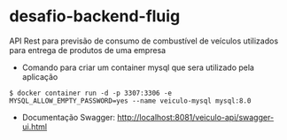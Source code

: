 # desafio-backend-fluig
API Rest para previsão de consumo de combustível de veículos utilizados para entrega de produtos de uma empresa 


- Comando para criar um container mysql que sera utilizado pela aplicação

```
$ docker container run -d -p 3307:3306 -e MYSQL_ALLOW_EMPTY_PASSWORD=yes --name veiculo-mysql mysql:8.0
```


- Documentação Swagger: [http://localhost:8081/veiculo-api/swagger-ui.html](http://localhost:8081/veiculo-api/swagger-ui/index.html)
